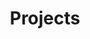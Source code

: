 ---
layout: projects
permalink: /projects/index.html
title: "Projects"
tags: [blog, projects, michael bostwick, machine learning, statistics, operations research]
---